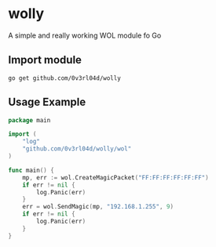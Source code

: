 # wolly
A simple and really working WOL module fo Go

## Import module
```
go get github.com/0v3rl04d/wolly
```
## Usage Example

```go
package main

import (
    "log"
    "github.com/0v3rl04d/wolly/wol"
)

func main() {
    mp, err := wol.CreateMagicPacket("FF:FF:FF:FF:FF:FF")
    if err != nil {
        log.Panic(err)
    }
    err = wol.SendMagic(mp, "192.168.1.255", 9)
    if err != nil {
	    log.Panic(err)
    }
}
```